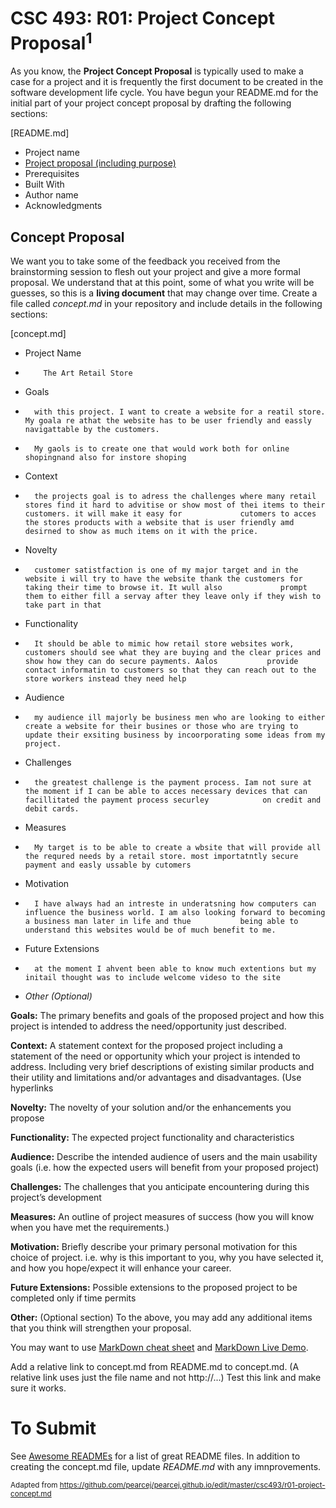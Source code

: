 # CSC 493: R01: Project Concept Proposal<sup>1</sup>

As you know, the **Project Concept Proposal** is typically used to make a case for a project and it is frequently the first document to be created in the software development life cycle. You have begun your README.md for the initial part of your project concept proposal by drafting the following sections:

[README.md]
- Project name
- [Project proposal (including purpose)](R1.concept.proposal.md)
- Prerequisites
- Built With
- Author name
- Acknowledgments

## Concept Proposal
We want you to take some of the feedback you received from the brainstorming session to flesh out your project and give a more formal proposal. We understand that at this point, some of what you write will be guesses, so this is a <strong>living document</strong> that may change over time. Create a file called <i>concept.md</i> in your repository and include details in the following sections:

[concept.md]
  - Project Name 
  -         The Art Retail Store
  - Goals
  -       with this project. I want to create a website for a reatil store. My goala re athat the website has to be user friendly and eassly navigattable by the customers.
  -       My gaols is to create one that would work both for online shopingnand also for instore shoping 
  - Context
  -       the projects goal is to adress the challenges where many retail stores find it hard to advitise or show most of thei items to their customers. it will make it easy for             cutomers to acces the stores products with a website that is user friendly amd desirned to show as much items on it with the price.
  - Novelty
  -       customer satistfaction is one of my major target and in the website i will try to have the website thank the customers for taking their time to browse it. It wull also             prompt them to either fill a servay after they leave only if they wish to take part in that
  - Functionality
  -       It should be able to mimic how retail store websites work, customers should see what they are buying and the clear prices and show how they can do secure payments. Aalos           provide contact informatin to customers so that they can reach out to the store workers instead they need help
  - Audience
  -       my audience ill majorly be business men who are looking to either create a website for their busines or those who are trying to update their exsiting business by incoorporating some ideas from my project.
  - Challenges
  -       the greatest challenge is the payment process. Iam not sure at the moment if I can be able to acces necessary devices that can facillitated the payment process securley            on credit and debit cards.
  - Measures
  -       My target is to be able to create a wbsite that will provide all the requred needs by a retail store. most importatntly secure payment and easly ussable by cutomers
  - Motivation
  -       I have always had an intreste in underatsning how computers can influence the business world. I am also looking forward to becoming a business man later in life and thue           being able to understand this websites would be of much benefit to me.
  - Future Extensions
  -       at the moment I ahvent been able to know much extentions but my initail thought was to include welcome videso to the site
  - *Other (Optional)*

**Goals:** The primary benefits and goals of the proposed project and how this project is intended to address the need/opportunity just described.

**Context:** A statement context for the proposed project including a statement of the need or opportunity which your project is intended to address. Including very brief descriptions of existing similar products and their utility and limitations and/or advantages and disadvantages. (Use hyperlinks

**Novelty:** The novelty of your solution and/or the enhancements you propose

**Functionality:** The expected project functionality and characteristics

**Audience:** Describe the intended audience of users and the main usability goals (i.e. how the expected users will benefit from your proposed project)

**Challenges:** The challenges that you anticipate encountering during this project’s development

**Measures:** An outline of project measures of success (how you will know when you have met the requirements.)

**Motivation:** Briefly describe your primary personal motivation for this choice of project. i.e. why is this important to you, why you have selected it, and how you hope/expect it will enhance your career.

**Future Extensions:** Possible extensions to the proposed project to be completed only if time permits

**Other:** (Optional section) To the above, you may add any additional items that you think will strengthen your proposal.

You may want to use [MarkDown cheat sheet](https://github.com/adam-p/markdown-here/wiki/Markdown-Here-Cheatsheet) and [MarkDown Live Demo](http://www.markdown-here.com/livedemo.html).

Add a relative link to concept.md from README.md to concept.md. (A relative link uses just the file name and not http://...) Test this link and make sure it works.

# To Submit 

See [Awesome READMEs](https://github.com/matiassingers/awesome-readme) for a list of great README files. In addition to creating the concept.md file, update <i>README.md</i> with any imnprovements.


<sub>Adapted from <a href="https://github.com/pearcej/pearcej.github.io/edit/master/csc493/r01-project-concept.md">https://github.com/pearcej/pearcej.github.io/edit/master/csc493/r01-project-concept.md</a> </sub>
